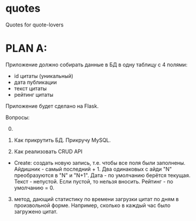# quotes
Quotes for quote-lovers


# PLAN A:

Приложение должно собирать данные в БД в одну таблицу с 4 полями:
- id цитаты (уникальный)
- дата публикации
- текст цитаты
- рейтинг цитаты

Приложение будет сделано на Flask.

Вопросы:

0) 


1) Как прикрутить БД.
Прикручу MySQL.

2) Как реализовать CRUD API
- Create: создать новую запись, т.е. чтобы все поля были заполнены.
Айдишник - самый последний + 1. Два одинаковых с айди "N" преобразуются в "N" и "N+1".
Дата - по умолчанию берётся текущая.
Текст - непустой. Если пустой, то нельзя вносить.
Рейтинг - по умолчанию = 0.

3) метод, дающий статистику по времени загрузки цитат по дням в произвольной форме.
Например, сколько в каждый час было загружено цитат.